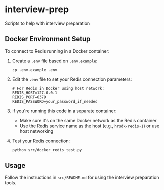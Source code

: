 # interview-prep
Scripts to help with interview preparation

## Docker Environment Setup

To connect to Redis running in a Docker container:

1. Create a `.env` file based on `.env.example`:
   ```
   cp .env.example .env
   ```

2. Edit the `.env` file to set your Redis connection parameters:
   ```
   # For Redis in Docker using host network:
   REDIS_HOST=127.0.0.1
   REDIS_PORT=6379
   REDIS_PASSWORD=your_password_if_needed
   ```

3. If you're running this code in a separate container:
   - Make sure it's on the same Docker network as the Redis container
   - Use the Redis service name as the host (e.g., `hrsdk-redis-1`) or use host networking

4. Test your Redis connection:
   ```bash
   python src/docker_redis_test.py
   ```

## Usage

Follow the instructions in `src/README.md` for using the interview preparation tools.
